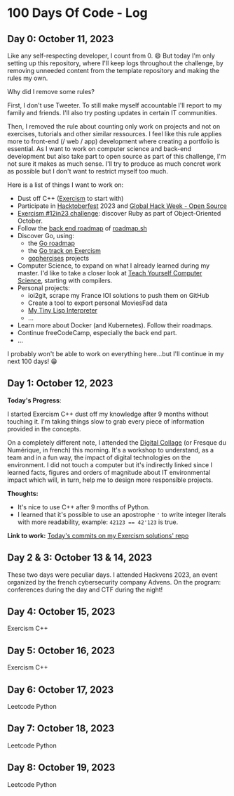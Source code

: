 # 100 Days Of Code - Log

## Day 0: October 11, 2023

Like any self-respecting developer, I count from 0. 😄
But today I'm only setting up this repository, where I'll keep logs throughout
the challenge, by removing unneeded content from the template repository and
making the rules my own.

Why did I remove some rules?

First, I don't use Tweeter. To still make myself accountable I'll report to my
family and friends. I'll also try posting updates in certain IT communities.

Then, I removed the rule about counting only work on projects and not on
exercises, tutorials and other similar ressources. I feel like this rule applies
more to front-end (/ web / app) development where creating a portfolio is
essential. As I want to work on computer science and back-end development but
also take part to open source as part of this challenge, I'm not sure it makes
as much sense. I'll try to produce as much concret work as possible but I don't
want to restrict myself too much.

Here is a list of things I want to work on:

- Dust off C++ ([Exercism](https://exercism.org/) to start with)
- Participate in [Hacktoberfest](https://hacktoberfest.com/) 2023 and [Global
  Hack Week - Open Source](https://ghw.mlh.io/events/open-source)
- [Exercism #12in23 challenge](https://exercism.org/challenges/12in23): discover Ruby as part of Object-Oriented October.
- Follow the [back end roadmap](https://roadmap.sh/backend) of
  [roadmap.sh](https://roadmap.sh)
- Discover Go, using:
  - the [Go roadmap](https://roadmap.sh/golang)
  - the [Go track on Exercism](https://exercism.org/tracks/go)
  - [gophercises](https://gophercises.com/) projects
- Computer Science, to expand on what I already learned during my master. I'd
  like to take a closer look at [Teach Yourself Computer
  Science](https://teachyourselfcs.com/), starting with compilers.
- Personal projects:
  - ioi2git, scrape my France IOI solutions to push them on GitHub
  - Create a tool to export personal MoviesFad data
  - [My Tiny Lisp Interpreter](https://github.com/Adrien-LUDWIG/Tiny-Lisp-Interpreter)
  - ...
- Learn more about Docker (and Kubernetes). Follow their roadmaps.
- Continue freeCodeCamp, especially the back end part.
- ...

I probably won't be able to work on everything here...but I'll continue in my
next 100 days! 😁

## Day 1: October 12, 2023

**Today's Progress**:

I started Exercism C++ dust off my knowledge after 9 months without touching it.
I'm taking things slow to grab every piece of information provided in the
concepts.

On a completely different note, I attended the [Digital
Collage](https://digitalcollage.org/) (or Fresque du Numérique, in french) this
morning. It's a workshop to understand, as a team and in a fun way, the impact
of digital technologies on the environment. I did not touch a computer but it's
indirectly linked since I learned facts, figures and orders of magnitude about
IT environmental impact which will, in turn, help me to design more responsible projects.

**Thoughts:**

- It's nice to use C++ after 9 months of Python.
- I learned that it's possible to use an apostrophe `'` to write integer
  literals with more readability, example: `42123 == 42'123` is true.

**Link to work:**
[Today's commits on my Exercism solutions' repo](https://github.com/Adrien-LUDWIG/exercism/commits?branch=main&since=2023-10-12&until=2023-10-1)

## Day 2 & 3: October 13 & 14, 2023

These two days were peculiar days. I attended Hackvens 2023, an event organized
by the french cybersecurity company Advens. On the program: conferences during
the day and CTF during the night!

## Day 4: October 15, 2023

Exercism C++

## Day 5: October 16, 2023

Exercism C++

## Day 6: October 17, 2023

Leetcode Python

## Day 7: October 18, 2023

Leetcode Python

## Day 8: October 19, 2023

Leetcode Python
